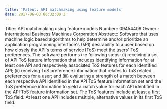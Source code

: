 ```yaml
---
title: 'Patent: API matchmaking using feature models'
date: 2017-06-03 06:32:00 Z
---
```


Title:: API matchmaking using feature models
Number:: 09454409
Owner:: International Business Machines Corporation
Abstract:: Software that uses machine logic based algorithms to help determine and/or prioritize an application programming interface's (API) desirability to a user based on how closely the API's terms of service (ToS) meet the users' ToS preferences. The software performs the following steps: (i) receiving a set of API ToS feature information that includes identifying information for at least one API and respectively associated ToS features for each identified API; (ii) receiving ToS preference information that relates to ToS related preferences for a user; and (iii) evaluating a strength of a match between each respective API identified in the API ToS feature information set and the ToS preference information to yield a match value for each API identified in the API ToS feature information set. The ToS features include at least a first ToS field. At least one API includes multiple, alternative values in its first ToS field.

